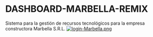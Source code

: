 # DASHBOARD-MARBELLA-REMIX
Sistema para la gestión de recursos tecnológicos para la empresa constructora Marbella S.R.L.
[![login-Marbella.png](https://i.postimg.cc/jSnxJTwW/login-Marbella.png)](https://postimg.cc/Mnx2hhYx)